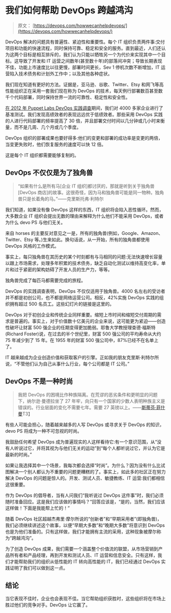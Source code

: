 # 我们如何帮助 DevOps 跨越鸿沟

> 原文： [https://devops.com/howwecanhelpdevops/](https://devops.com/howwecanhelpdevops/)

DevOps 解决的问题具有普遍性、紧迫性和重要性。每个 IT 组织负责两件事:交付项目和功能的快速流程，同时保持可靠、稳定和安全的服务。直到最近，人们还认为这两个目标是相互排斥的，我们认为只能以牺牲另一个为代价来实现其中一个目标。这导致了开发和 IT 运营之间数年(甚至数十年)的部落间冲突；导致长期表现不佳，功能上市速度比以往更慢，部署时间更长，Sev 1 停机次数不断增加，IT 运营陷入技术债务和计划外工作中；以及其他各种症状。

我们现在知道有更好的方法。证据是，亚马逊、谷歌、Twitter、Etsy 和网飞等高性能组织正在采用一套我们现在称为 DevOps 的技术，每天例行部署数百甚至数千个代码部署，同时保持世界一流的可靠性、稳定性和安全性。

[在 2012 年 Puppet Labs DevOps 实践调查](https://puppetlabs.com/2013-state-of-devops-infographic/)期间，我们对 4000 多家企业进行了基准测试。我们发现高绩效者的表现远远优于低绩效者。那些采用 DevOps 实践的人进行代码部署的频率提高了 30 倍，并且部署交付时间以几分钟或几小时来衡量，而不是几周、几个月或几个季度。

DevOps 组织的部署成果也要好得多:他们的变更和部署的成功率是变更的两倍，当变更失败时，他们恢复服务的速度可以快 12 倍。

这是每个 IT 组织都需要能够复制的。

## DevOps 不仅仅是为了独角兽

> “如果有什么是所有马[企业 IT 组织]都讨厌的，那就是听到关于独角兽[DevOps 商店]的故事。这很奇怪，因为马和独角兽可能是同一物种。独角兽只是长着角的马。”——克里斯托弗·利特尔

我们知道，如果没有像 DevOps 这样的东西，IT 组织将会陷入恶性循环。然而，大多数企业 IT 组织会提出无数的理由来解释为什么他们不能采用 DevOps，或者为什么 devo PS 与他们无关。

来自 horses 的主要反对意见之一是，所有的独角兽(例如，Google、Amazon、Twitter、Etsy 等。)生来如此。换句话说，从一开始，所有的独角兽都使用 DevOps 风格的工作模式。

事实上，每只独角兽在其历史的某个时刻都有与马相同的问题:无法快速增长容量以跟上市场需求，处理多年积累的技术债务，缺乏自动化测试以维持高变化率，单片和过于紧密的架构妨碍了开发人员的生产力，等等。

独角兽完成了每匹马都需要完成的旅程。

DevOps 的实践调查表明，DevOps 不仅仅适用于独角兽。4000 名左右的受访者并不都是初创公司，也不都是网络运营公司。相反，42%实施 DevOps 实践的组织拥有超过 500 名员工。这些幻灯片的链接是这里的。

DevOps 对于初创企业和传统企业同样重要。缩短上市时间和缩短交付周期的需求是普遍的。事实上，对于价值数十亿美元的企业来说，这可能更为紧迫——创造性破坏让财富 500 强企业的任期变得更加脆弱。耶鲁大学教授理查德·福斯特(Richard Foster)说，在过去的半个世纪里，财富 500 强公司的平均寿命从大约 75 年减少到了 15 年。在 1955 年的财富 500 强公司中，87%已经不在名单上了。

IT 越来越成为企业创造价值和获取客户的引擎。正如我的朋友克里斯·利特尔所说，“不管他们认为自己从事什么行业，每个公司都是 IT 公司。”

## DevOps 不是一种时尚

> 我把 DevOps 的困境比作种族隔离。在荒谬的恶劣条件和更明显的问题下，纳尔逊·曼德拉坐了 27 年牢，向只有一个国家的少数人表明种族主义是错误的。行业层面的变化不需要七年。需要 27 英镑以上。——[斯蒂芬·菲什曼]( http://www.cmswire.com/cms/customer-experience/devops-practitioners-practice-what-you-preach-022985.php)T3】

有些人可能会担心，随着越来越多的人写 DevOps 或寻求关于 DevOps 的知识，devo PS 将成为一种不可忽视的时尚。

我鼓励任何希望 DevOps 成为普遍现实的人这样看待它:有一个意识范围，从“没有人听说过它，并将其视为与他们无关的运动”到“每个人都听说过它，并认为它是最新的时尚。”

如果让我选择其中一个场景，我每次都会选择“时尚”。为什么？因为没有什么比试图解决一个别人都认为不重要的问题更糟糕的了。事实上，如此多的社区正在努力解决 DevOps 的问题是惊人的。开发、测试人员、敏捷教练、IT 运营:我们都相信这很重要。

作为 DevOps 的倡导者，当有人问我们“我听说过 DevOps 这件事”时，我们必须随时准备回应。这是我们应该做的事情吗？”回答应该是，“是的，当然，我们应该这样做！下面是我能帮上忙的！”

随着 DevOps 社区超越杰弗里·摩尔所说的“创新者”和“早期采用者”(即独角兽)，我们必须继续讲述这个故事，以便“早期大多数”和“晚期大多数”将意识到 DevOps 也是为他们准备的。只有这样做，我们才能拥有主流的采用，这种现象被摩尔称为“跨越鸿沟”。

为了创造 DevOps 成果，我们需要一个涵盖整个价值流的联盟，从市场营销到产品所有者和产品经理，再到开发和测试人员、IT 运营和信息安全。只有这样，我们才能帮助我们的组织从低性能的 IT 转向高性能的 IT，我们已经通过 DevOps 实践证明了我们可以做到这一点。

## 结论

当它表现不佳时，企业也会表现不佳。当它帮助组织获胜时，这些组织将在市场上胜过他们的竞争对手。DevOps 让它赢了。